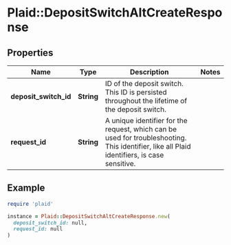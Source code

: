 # Plaid::DepositSwitchAltCreateResponse

## Properties

| Name | Type | Description | Notes |
| ---- | ---- | ----------- | ----- |
| **deposit_switch_id** | **String** | ID of the deposit switch. This ID is persisted throughout the lifetime of the deposit switch. |  |
| **request_id** | **String** | A unique identifier for the request, which can be used for troubleshooting. This identifier, like all Plaid identifiers, is case sensitive. |  |

## Example

```ruby
require 'plaid'

instance = Plaid::DepositSwitchAltCreateResponse.new(
  deposit_switch_id: null,
  request_id: null
)
```

